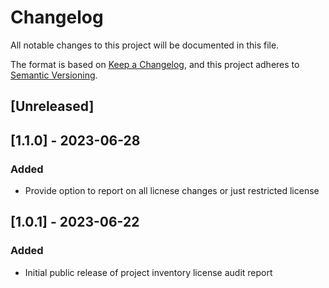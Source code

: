 # Changelog
All notable changes to this project will be documented in this file.

The format is based on [Keep a Changelog](https://keepachangelog.com/en/1.0.0/),
and this project adheres to [Semantic Versioning](https://semver.org/spec/v2.0.0.html).

## [Unreleased]

## [1.1.0] - 2023-06-28
### Added
- Provide option to report on all licnese changes or just restricted license

## [1.0.1] - 2023-06-22
### Added
- Initial public release of project inventory license audit report
